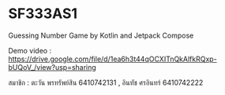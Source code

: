 # SF333AS1
Guessing Number Game by Kotlin and Jetpack Compose

Demo video : https://drive.google.com/file/d/1ea6h3t44qOCXITnQkAlfkRQxp-bUQoV_/view?usp=sharing

สมาชิก : ตะวัน พรทรัพย์สิน 6410742131 , อินทัช ศรอินทร์ 6410742222
